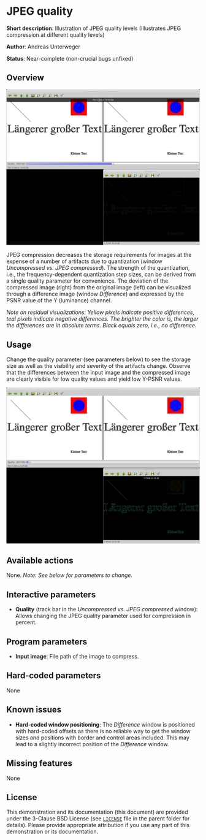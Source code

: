 JPEG quality
============

**Short description**: Illustration of JPEG quality levels (Illustrates JPEG compression at different quality levels)

**Author**: Andreas Unterweger

**Status**: Near-complete (non-crucial bugs unfixed)

Overview
--------

![Screenshot](../screenshots/jpeg_quality.png)

JPEG compression decreases the storage requirements for images at the expense of a number of artifacts due to quantization (window *Uncompressed vs. JPEG compressed*). The strength of the quantization, i.e., the frequency-dependent quantization step sizes, can be derived from a single quality parameter for convenience. The deviation of the compressed image (right) from the original image (left) can be visualized through a difference image (window *Difference*) and expressed by the PSNR value of the Y (luminance) channel.

*Note on residual visualizations: Yellow pixels indicate positive differences, teal pixels indicate negative differences. The brighter the color is, the larger the differences are in absolute terms. Black equals zero, i.e., no difference.*

Usage
-----

Change the quality parameter (see parameters below) to see the storage size as well as the visibility and severity of the artifacts change. Observe that the differences between the input image and the compressed image are clearly visible for low quality values and yield low Y-PSNR values.

![Screenshot after setting the quality parameter to 1%](../screenshots/jpeg_quality_1.png)

Available actions
-----------------

None. *Note: See below for parameters to change.*

Interactive parameters
----------------------

* **Quality** (track bar in the *Uncompressed vs. JPEG compressed* window): Allows changing the JPEG quality parameter used for compression in percent.

Program parameters
------------------

* **Input image**: File path of the image to compress.

Hard-coded parameters
---------------------

None

Known issues
------------

* **Hard-coded window positioning**: The *Difference* window is positioned with hard-coded offsets as there is no reliable way to get the window sizes and positions with border and control areas included. This may lead to a slightly incorrect position of the *Difference* window.

Missing features
----------------

None

License
-------

This demonstration and its documentation (this document) are provided under the 3-Clause BSD License (see [`LICENSE`](../LICENSE) file in the parent folder for details). Please provide appropriate attribution if you use any part of this demonstration or its documentation.